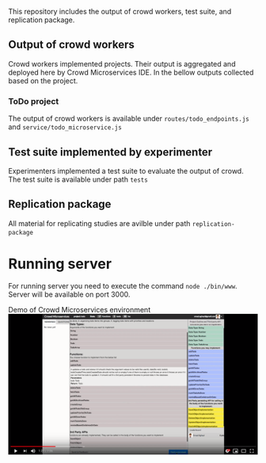 
This repository includes the output of crowd workers, test suite, and replication package. 
## Output of crowd workers
Crowd workers implemented projects. Their output is aggregated and deployed here by Crowd Microservices IDE. In the bellow
outputs collected based on the project.  
### ToDo project
The output of crowd workers is available under `routes/todo_endpoints.js` and `service/todo_microservice.js`

## Test suite implemented by experimenter
Experimenters implemented a test suite to evaluate the output of crowd. The test suite is available under path 
`tests`

## Replication package
All material for replicating studies are avilble under path `replication-package`

# Running server
For running server you need to execute the command `node ./bin/www`. Server will be available on port 3000. 




Demo of Crowd Microservices environment
[![Watch the video](https://github.com/devuxd/CrowdCode/blob/Emad/public/img/CM_demo.png)](https://www.youtube.com/watch?v=qQeYOsRaxHc)

